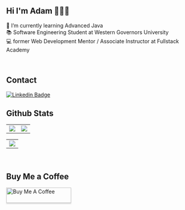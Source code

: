 ## Hi I'm Adam 👨🏻‍💻 

🌱 I’m currently learning Advanced Java<br>
📚 Software Engineering Student at Western Governors University<br>
💻 former Web Development Mentor / Associate Instructor at Fullstack Academy <br>

<br>

<div>
    <h2 align=left> Contact</h2>
</div>

[![Linkedin Badge](https://img.shields.io/badge/LinkedIn-0077B5?style=for-the-badge&logo=linkedin&logoColor=white)](https://www.linkedin.com/in/adam-marey)

<div>
    <h2 align=left> Github Stats</h2>
</div>
<table>
    <tr>
        <td colspan="2" rowspan="2">
            <a href = "https://git.io/streak-stats">
        <img src="https://streak-stats.demolab.com/?user=adam-marey&theme=blueberry_duo">
            </a>
        </a>
        </td>
        <td colspan="2" rowspan="2">
        <img src="https://github-readme-stats.vercel.app/api?username=adam-marey&theme=github_dark&show_icons=true">
        </a>
        </td>
    </tr>
</table>
<table>
    <tr>
      <td>
    <img src ="https://github-readme-stats.vercel.app/api/top-langs/?username=adam-marey&layout=compact&hide_border=true&theme=darcula&bg_color=00000000&langs_count=6&hide=jupyter%20notebook,tex,css,php">
  </td>
</tr>
</table>
<br >
<div>
    <h2 align=left> Buy Me a Coffee </h2>
</div>
<a href="https://www.buymeacoffee.com/phyhxmmjrj" target="_blank"><img src="https://www.buymeacoffee.com/assets/img/custom_images/orange_img.png" alt="Buy Me A Coffee" style="height: 41px !important;width: 174px !important;box-shadow: 0px 3px 2px 0px rgba(190, 190, 190, 0.5) !important
;-webkit-box-shadow: 0px 3px
 2px 0px rgba(190, 190, 190, 0.5) !important;" ></a>
